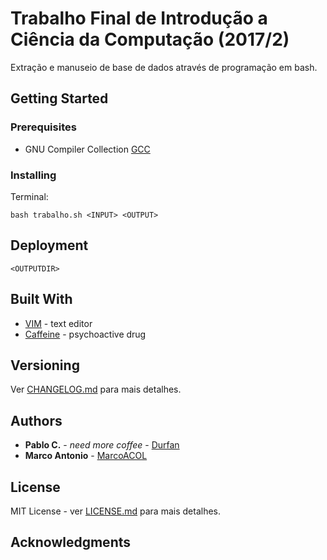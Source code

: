 # Trabalho Final de Introdução a Ciência da Computação (2017/2)

Extração e manuseio de base de dados através de programação em bash.

## Getting Started

### Prerequisites

* GNU Compiler Collection [GCC](https://gcc.gnu.org/)

### Installing

Terminal:
```
bash trabalho.sh <INPUT> <OUTPUT>
```

## Deployment

```
<OUTPUTDIR>
```

## Built With

* [VIM](http://www.vim.org/) - text editor
* [Caffeine](https://en.wikipedia.org/wiki/Caffeine) - psychoactive drug

## Versioning

Ver [CHANGELOG.md](CHANGELOG.md) para mais detalhes.

## Authors

* **Pablo C.** - *need more coffee* - [Durfan](https://github.com/Durfan)
* **Marco Antonio** - [MarcoACOL](https://github.com/MarcoACOL)

## License

MIT License - ver [LICENSE.md](LICENSE.md) para mais detalhes.

## Acknowledgments
